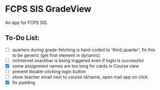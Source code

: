 # FCPS SIS GradeView

An app for FCPS SIS.

## To-Do List:
 - [ ] quarters during grade-fetching is hard-coded to 'third_quarter', fix this to be generic (get first element in dynamic)
 - [ ] noInternet snackbar is being triggered even if login is successful
 - [x] some assignment names are too long for cards in Course view
 - [ ] prevent double-clicking login button
 - [ ] show teacher email next to course id/name, open mail app on click
 - [x] fix padding
